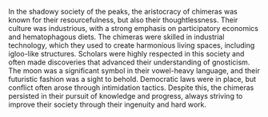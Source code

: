 In the shadowy society of the peaks, the aristocracy of chimeras was known for their resourcefulness, but also their thoughtlessness. Their culture was industrious, with a strong emphasis on participatory economics and hematophagous diets. The chimeras were skilled in industrial technology, which they used to create harmonious living spaces, including igloo-like structures. Scholars were highly respected in this society and often made discoveries that advanced their understanding of gnosticism. The moon was a significant symbol in their vowel-heavy language, and their futuristic fashion was a sight to behold. Democratic laws were in place, but conflict often arose through intimidation tactics. Despite this, the chimeras persisted in their pursuit of knowledge and progress, always striving to improve their society through their ingenuity and hard work.